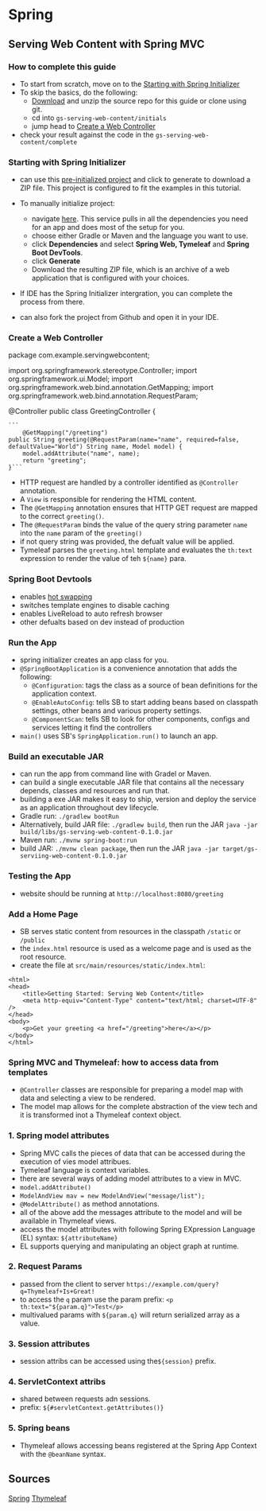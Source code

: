 # Spring

## Serving Web Content with Spring MVC

### How to complete this guide

- To start from scratch, move on to the [Starting with Spring Initializer](https://spring.io/guides/gs/serving-web-content/#scratch)
- To skip the basics, do the following:
  - [Download](https://github.com/spring-guides/gs-serving-web-content/archive/main.zip) and unzip the source repo for this guide or clone using git.
  - cd into `gs-serving-web-content/initials`
  - jump head to [Create a Web Controller](https://spring.io/guides/gs/serving-web-content/#initial)
- check your result against the code in the `gs-serving-web-content/complete`

### Starting with Spring Initializer

- can use this [pre-initialized project](https://start.spring.io/#!type=maven-project&language=java&platformVersion=2.5.5&packaging=jar&jvmVersion=11&groupId=com.example&artifactId=serving-web-content&name=serving-web-content&description=Demo%20project%20for%20Spring%20Boot&packageName=com.example.serving-web-content&dependencies=web,thymeleaf,devtools) and click to generate to download a ZIP file. This project is configured to fit the examples in this tutorial.

- To manually initialize project:
  - navigate [here](https://start.spring.io/). This service pulls in all the dependencies you need for an app and does most of the setup for you.
  - choose either Gradle or Maven and the language you want to use.
  - click **Dependencies** and select **Spring Web, 
    Tymeleaf** and **Spring Boot DevTools**.
  - click **Generate**
  - Download the resulting ZIP file, which is an archive of a web application that is configured with your choices.
- If IDE has the Spring Initializer intergration, you can complete the process from there.
- can also fork the project from Github and open it in your IDE.

### Create a Web Controller

package com.example.servingwebcontent;

import org.springframework.stereotype.Controller;
import org.springframework.ui.Model;
import org.springframework.web.bind.annotation.GetMapping;
import org.springframework.web.bind.annotation.RequestParam;

@Controller
public class GreetingController {

	```
        @GetMapping("/greeting")
	public String greeting(@RequestParam(name="name", required=false, defaultValue="World") String name, Model model) {
		model.addAttribute("name", name);
		return "greeting";
	}```

- HTTP request are handled by a controller identified as `@Controller` annotation.
- A `View` is responsible for rendering the HTML content.
- The `@GetMapping` annotation ensures that HTTP GET request are mapped to the correct `greeting()`.
- The `@RequestParam` binds the value of the query string parameter `name` into the `name` param of the `greeting()`
- if not query string was provided, the defualt value will be applied.
- Tymeleaf parses the `greeting.html` template and evaluates the `th:text` expression to render the value of teh `${name}` para.

### Spring Boot Devtools

- enables [hot swapping](https://docs.spring.io/spring-boot/docs/current/reference/htmlsingle/#howto-hotswapping)
- switches template engines to disable caching
- enables LiveReload to auto refresh browser
- other defualts based on dev instead of production

### Run the App

- spring initializer creates an app class for you.
- `@SpringBootApplication` is a convenience annotation that adds the following:
  - `@Configuration`: tags the class as a source of bean definitions for the application context.
  - `@EnableAutoConfig`: tells SB to start adding beans based on classpath settings, other beans and various property settings.
  - `@ComponentScan`: tells SB to look for other components, configs and services letting it find the controllers
- `main()` uses SB's `SpringApplication.run()` to launch an app.

### Build an executable JAR

- can run the app from command line with Gradel or Maven.
- can build a single executable JAR file that contains all the necessary depends, classes and resources and run that.
- building a exe JAR makes it easy to ship, version and deploy the service as an application throughout dev lifecycle.
- Gradle run: `./gradlew bootRun`
- Alternatively, build JAR file: `./gradlew build`, then run the JAR `java -jar build/libs/gs-serving-web-content-0.1.0.jar`
- Maven run: `./mvnw spring-boot:run`
- build JAR: `./mvnw clean package`, then run the JAR `java -jar target/gs-serviing-web-content-0.1.0.jar`

### Testing the App

- website should be running at `http://localhost:8080/greeting`

### Add a Home Page

- SB serves static content from resources in the classpath `/static` or `/public`
- the `index.html` resource is used as a welcome page and is used as the root resource.
- create the file at `src/main/resources/static/index.html`:

```<!DOCTYPE HTML>
<html>
<head> 
    <title>Getting Started: Serving Web Content</title> 
    <meta http-equiv="Content-Type" content="text/html; charset=UTF-8" />
</head>
<body>
    <p>Get your greeting <a href="/greeting">here</a></p>
</body>
</html>
```

### Spring MVC and Thymeleaf: how to access data from templates

- `@Controller` classes are responsible for preparing a model map with data and selecting a view to be rendered.
- The model map allows for the complete abstraction of the view tech and it is transformed inot a Thymeleaf context object.

### 1. Spring model attributes

- Spring MVC calls the pieces of data that can be accessed during the execution of vies model attribues.
- Tymeleaf language is context variables.
- there are several ways of adding model attributes to a view in MVC.
- `model.addAttribute()`
- `ModelAndView mav = new ModelAndView("message/list");`
- `@ModelAttribute()` as method annotations.
- all of the above add the messages attribute to the model and will be available in Thymeleaf views.
- access the model attributes with following Spring EXpression Language (EL) syntax: `${attributeName}`
- EL supports querying and manipulating an object graph at runtime.

### 2. Request Params

- passed from the client to server `https://example.com/query?q=Thymeleaf+Is+Great!`
- to access the `q` param use the param prefix: `<p th:text="${param.q}">Test</p>`
- multivalued params with `${param.q}` will return serialized array as a value.

### 3. Session attributes

- session attribs can be accessed using the`${session}` prefix.

### 4. ServletContext attribs

- shared between requests adn sessions.
- prefix: `${#servletContext.getAttributes()}`

### 5. Spring beans

- Thymeleaf allows accessing beans registered at the Spring App Context with the `@beanName` syntax.

## Sources

[Spring](https://spring.io/guides/gs/serving-web-content/)
[Thymeleaf](https://www.thymeleaf.org/doc/articles/springmvcaccessdata.html)
